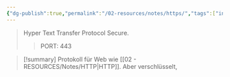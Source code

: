 ```yaml
---
{"dg-publish":true,"permalink":"/02-resources/notes/https/","tags":["informatik/netzwerk","it-sicherheit"],"noteIcon":"","updated":"2025-09-10T16:35:19.000+02:00"}
---
```


> Hyper Text Transfer Protocol Secure.
> > PORT: 443

>[!summary] 
>Protokoll für Web wie [[02 - RESOURCES/Notes/HTTP\|HTTP]]. Aber verschlüsselt,

